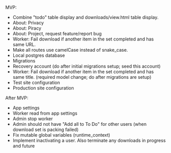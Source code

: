 
MVP:
- Combine "todo" table display and downloads/view.html table display.
- About: Privacy
- About: Piracy
- About: Project, request feature/report bug
- Worker: Fail download if another item in the set completed and has same URL.
- Make all routes use camelCase instead of snake_case.
- Local postgres database
- Migrations
- Recovery account (do after initial migrations setup; seed this account)
- Worker: Fail download if another item in the set completed and has same title.
  (required model change; do after migrations are setup)
- Test site configuration
- Production site configuration

After MVP:
- App settings
- Worker read from app settings
- Admin stop worker
- Admin should not have "Add all to To Do" for other users (when download set
  is packing failed)
- Fix mutable global variables (runtime_context)
- Implement inactivating a user. Also terminate any downloads in progress and
  future